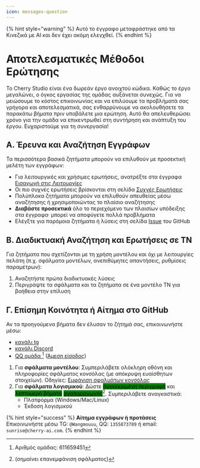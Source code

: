 ```yaml
---
icon: messages-question
---
```


{% hint style="warning" %}
Αυτό το έγγραφο μεταφράστηκε από τα Κινεζικά με AI και δεν έχει ακόμη ελεγχθεί.
{% endhint %}

# Αποτελεσματικές Μέθοδοι Ερώτησης

Το Cherry Studio είναι ένα δωρεάν έργο ανοιχτού κώδικα. Καθώς το έργο μεγαλώνει, ο όγκος εργασίας της ομάδας αυξάνεται συνεχώς. Για να μειώσουμε το κόστος επικοινωνίας και να επιλύουμε τα προβλήματά σας γρήγορα και αποτελεσματικά, σας ενθαρρύνουμε να ακολουθήσετε τα παρακάτω βήματα πριν υποβάλετε μια ερώτηση. Αυτό θα απελευθερώσει χρόνο για την ομάδα να επικεντρωθεί στη συντήρηση και ανάπτυξη του έργου. Ευχαριστούμε για τη συνεργασία!

## Α. Έρευνα και Αναζήτηση Εγγράφων

Τα περισσότερα βασικά ζητήματα μπορούν να επιλυθούν με προσεκτική μελέτη των εγγράφων:

* Για λειτουργικές και χρήσιμες ερωτήσεις, ανατρέξτε στα έγγραφα [Εισαγωγή στις Λειτουργίες](../cherrystudio/preview/)
* Οι πιο συχνές ερωτήσεις βρίσκονται στη σελίδα [Συχνές Ερωτήσεις](questions.md)
* Πολύπλοκα ζητήματα μπορούν να επιλυθούν απευθείας μέσω αναζήτησης ή χρησιμοποιώντας το πλαίσιο αναζήτησης
* **Διαβάστε προσεκτικά** όλο το περιεχόμενο των πλαισίων υπόδειξης στα έγγραφα· μπορεί να αποφύγετε πολλά προβλήματα
* Ελέγξτε για παρόμοια ζητήματα ή λύσεις στη σελίδα [Issue](https://github.com/CherryHQ/cherry-studio/issues) του GitHub

## Β. Διαδικτυακή Αναζήτηση και Ερωτήσεις σε ΤΝ

Για ζητήματα που σχετίζονται με τη χρήση μοντέλου και όχι με λειτουργίες πελάτη (π.χ. σφάλματα μοντέλων, ανεπιθύμητες απαντήσεις, ρυθμίσεις παραμέτρων):

1. Αναζητήστε πρώτα διαδικτυακές λύσεις
2. Περιγράψτε τα σφάλματα και τα ζητήματα σε ένα μοντέλο ΤΝ για βοήθεια στην επίλυση

## Γ. Επίσημη Κοινότητα ή Αίτημα στο GitHub

Αν τα προηγούμενα βήματα δεν έλυσαν το ζήτημά σας, επικοινωνήστε μέσω:
- [κανάλι tg](https://t.me/CherryStudioAI)
- [κανάλι Discord](https://discord.com/invite/wez8HtpxqQ)
- [QQ ομάδα ](#user-content-fn-1)[^1] ([Άμεση είσοδος](https://qm.qq.com/cgi-bin/qm/qr?authKey=xe5nfGVZLMYnlJq%2F%2B4kN03YWcDBB2lnD7tc9rWus2mxS0JHUbOzk79cO7MYuqyGR\&k=UKVgl3YPHmwPaU8qeO1VG03NcUkACKsc\&noverify=0))

1. Για **σφάλματα μοντέλου**: Συμπεριλάβετε ολόκληρη οθόνη και πληροφορίες σφάλματος κονσόλας (με απόκρυψη ευαίσθητων στοιχείων). Οδηγίες: [Εμφάνιση σφαλμάτων κονσόλας](questions.md#kong-zhi-tai-bao-cuo-cha-kan-fang-fa)
2. Για **σφάλματα λογισμικού**: Δώστε <mark style="background-color:green;">συγκεκριμένη περιγραφή</mark> και <mark style="background-color:green;">λεπτομερή βήματα</mark> [<mark style="background-color:green;">αναπαραγωγής</mark>](#user-content-fn-2)[^2]. Συμπεριλάβετε αναγκαστικά:
   * Πλατφόρμα (Windows/Mac/Linux)
   * Έκδοση λογισμικού

{% hint style="success" %}
**Αίτημα εγγράφων ή προτάσεις**
Επικοινωνήστε μέσω TG: `@Wangmouuu`, QQ: `1355873789` ή email: `sunrise@cherry-ai.com`.
{% endhint %}

[^1]: Αριθμός ομάδας: 611659451

[^2]: (σημαίνει επανεμφάνιση σφάλματος)